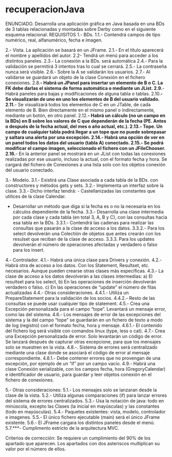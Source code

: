 # recuperacionJava
ENUNCIADO. 
Desarrolla una aplicación gráfica en Java basada en una BDs de 3 tablas relacionadas y montadas sobre  Derby como en el siguiente esquema relacional.
REQUISITOS 
1.- BDs. 
1.1.- Contendrá campos de tipo numérico, real, alfanumérico, fecha e imagen.

2.- Vista. La aplicación se basará en un JFrame. 
2.1.- En el título aparecerá el nombre y apellidos del autor. 
2.2- Tendrá un menú para acceder a los distintos paneles. 
2.3.- La conexión a la BDs. será automática 
2.4.- Para la validación se permitirá 3 intentos tras lo cual se cerrará. 
2.5.- La contraseña nunca será visible. 
2.6.- Sobre la A se validarán los usuarios. 
2.7.- Al validarse se guardará un objeto de la clase Conexión en el fichero conexiones. 
2.8.**- Habrá un JPanel para insertar un elemento de B o C. La FK debe darlas el sistema de forma automática o mediante un JList. 2.9.**- Habrá paneles para bajas y modificaciones de alguna tabla o tablas. 
2.10.**- Se visualizarán de uno en uno los elementos de B del usuario validado. 
2.11.**- Se visualizará todos los elementos de C en un JTable, de cada elemento de B. Bien directamente en el mismo panel o indirectamente, mediante un botón, en otro panel. 
2.12.**- Habrá un cálculo (no un campo en la BDs) en B sobre los valores de C que dependerán de la fecha (PE. Antes o después de la fecha actual, del mes o año actual, etc.). 
2.13.- Tope. Un campo de cualquier tabla podrá llegar a un tope que no puede sobrepasar y saltara una alerta por una excepción. 
2.14.- Habrá una opción de ver en un panel todos los datos del usuario (tabla A) conectado. 
2.15.- Se podrá modificar el campo imagen, seleccionado el fichero con un JFileChooser.
2.16.**- En la anterior panel se mostrará en un JList con todas las conexiones realizadas por ese usuario, incluso la actual, con el formato fecha y hora. Se cargará del fichero de Conexiones a una lista solo con los objetos conexión del usuario conectado.
 
3.- Modelo. 
3.1.- Existirá una Clase asociada a cada tabla de la BDs. con constructores y métodos gets y sets. 
3.2.- Implementa un interfaz sobre la clase. 
3.3.- Dicho interfaz tendrá: - Castellanizadas las constantes que utilices de la clase Calendar.
- Desarrollar un método que diga si la fecha es o no la necesaria en los cálculos dependiente de la fecha. 
3.3.- Desarrolla una clase intermedia por cada clase y cada tabla (en total 3, A, B y C), con las consultas hacia esa tabla en la BDs.     3.3.1.- Contendrá las cadenas para realizar las consultas que pasarán a la clase de acceso a los datos. 
  3.3.2.- Para los select devolverán una Colectión de objetos que antes crearán con los resulset que reciban de la clase de acceso. 
  3.3.3. Para los updates devolverán el número de operaciones afectadas y verdadero o falso para los insert.
  
4.- Controlador. 
4.1.- Habrá una única clase para Drivers y conexión. 
4.2.- Habrá otra de acceso a los datos. Con los Statement, Resultset, etc. necesarios. Aunque pueden crearse  otras clases más específicas. 
4.3.- La clase de acceso a los datos devolverán a las clases intermedias: a) El resultset para los select, b) En las operaciones de inserción devolverán verdadero o falso. c) En las operaciones de “update” el número de filas actualizadas
4.4.- Otras consideraciones. 
  4.4.1.- Utiliza un PrepareStatement para la validación de los socios. 
  4.4.2.- Resto de las consultas se puede usar cualquier tipo de statement. 
4.5.- Crea una Excepción personalizada para el campo “tope”. Levantará un mensaje error, como las del sistema. 
4.6.- Los mensajes de error de las excepciones del sistema y la del campo “tope” se guardarán en un fichero de texto a modo de log (registro) con el formato fecha, hora y mensaje. 
  4.6.1.- El contenido del fichero log será visible con comandos linux (type, less o cat). 
4.7.- Crea una Excepción personalizada de error. Solo levantarán un código de error. Se lanzará después de capturar otras excepcione, para que los mensajes solo se muestren en la vista. 
4.8.-. Sistema de errores será centralizado mediante una clase donde se asociará el código de error al mensaje correspondiente. 
  4.8.1.- Debe contener errores que no provengan de una excepción, por ejemplo de un “if” por un campo vacío. 
4.9.- Habrá una clase Conexión serializable, con los campos fecha, hora (GregoryCalendar) e identificador de usuario, para guardar y leer objetos conexión en el fichero de conexiones.

5.- Otras consideraciones: 
5.1.- Los mensajes solo se lanzaran desde la clase de la vista. 
5.2.- Utiliza algunas comparaciones (if) para lanzar errores del sistema de errores centralizados. 
5.3.- Usa la notación de java: todo en minúscola, excepto las Clases (la inicial en mayúsculas) y las constantes (todo en mayúsculas). 5.4.- Paquetes existentes: vista, modelo, controlador e imagenes. 
5.5.- El único fichero ejecutable (main) será el único JFrame existente. 
5.6.- El JFrame cargara los distintos paneles desde el menú. 
5.7.***- Cumplimento estricto de la arquitectura MVC.

Criterios de corrección: 
Se requiere un cumplimiento del 90% de los apartado que aparecen. 
Los apartados con dos asteriscos multiplican su valor por el número de ellos.


